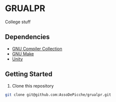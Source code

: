 # GRUALPR

College stuff

## Dependencies

- [GNU Compiler Collection](https://gcc.gnu.org/)
- [GNU Make](https://www.gnu.org/software/make/)
- [Unity](https://github.com/ThrowTheSwitch/Unity/)

## Getting Started

1. Clone this repository

```bash
git clone git@github.com:AssoDePicche/grualpr.git
```
